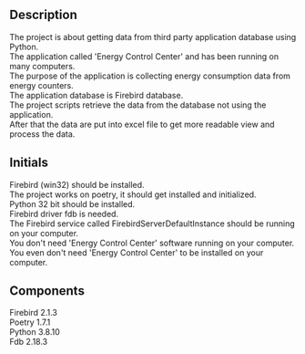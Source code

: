## Description
The project is about getting data from third party application database using Python.\
The application called 'Energy Control Center' and has been running on many computers.\
The purpose of the application is collecting energy consumption data from energy counters.\
The application database is Firebird database.\
The project scripts retrieve the data from the database not using the application.\
After that the data are put into excel file to get more readable view and process the data.

## Initials
Firebird (win32) should be installed.\
The project works on poetry, it should get installed and initialized.\
Python 32 bit should be installed.\
Firebird driver fdb is needed.\
The Firebird service called FirebirdServerDefaultInstance should be running on your computer.\
You don't need 'Energy Control Center' software running on your computer.
You even don't  need 'Energy Control Center' to be installed on your computer.

## Components
Firebird 2.1.3\
Poetry 1.7.1\
Python 3.8.10\
Fdb    2.18.3

